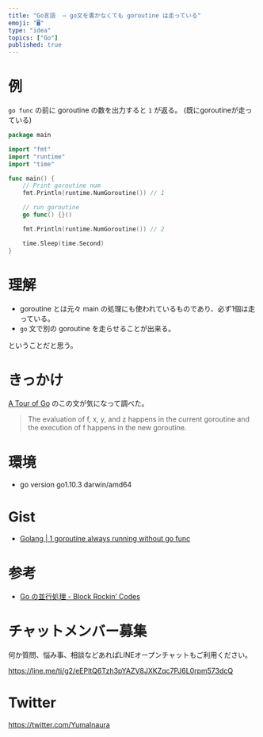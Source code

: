```yaml
---
title: "Go言語  — go文を書かなくても goroutine は走っている"
emoji: "🖥"
type: "idea"
topics: ["Go"]
published: true
---
```



# 例

`go func` の前に goroutine の数を出力すると `1` が返る。
(既にgoroutineが走っている)


```go
package main

import "fmt"
import "runtime"
import "time"

func main() {
	// Print goroutine num
	fmt.Println(runtime.NumGoroutine()) // 1

	// run goroutine
	go func() {}()

	fmt.Println(runtime.NumGoroutine()) // 2

	time.Sleep(time.Second)
}
```

# 理解

- goroutine とは元々 main の処理にも使われているものであり、必ず1個は走っている。
- `go` 文で別の goroutine を走らせることが出来る。

ということだと思う。

# きっかけ

[A Tour of Go](https://tour.golang.org/concurrency/1) のこの文が気になって調べた。

>The evaluation of f, x, y, and z happens in the current goroutine and the execution of f happens in the new goroutine.



# 環境

- go version go1.10.3 darwin/amd64

# Gist

- [Golang | 1 goroutine always running without go func](https://gist.github.com/YumaInaura/6ff1a8e5b57c9d9d0ce95add3a9f1116)

# 参考

- [Go の並行処理 - Block Rockin’ Codes](http://jxck.hatenablog.com/entry/20130414/1365960707)








<!-- Update From Qiita API -->

# チャットメンバー募集


何か質問、悩み事、相談などあればLINEオープンチャットもご利用ください。

https://line.me/ti/g2/eEPltQ6Tzh3pYAZV8JXKZqc7PJ6L0rpm573dcQ





# Twitter


https://twitter.com/YumaInaura


<!-- Update From Qiita API -->


